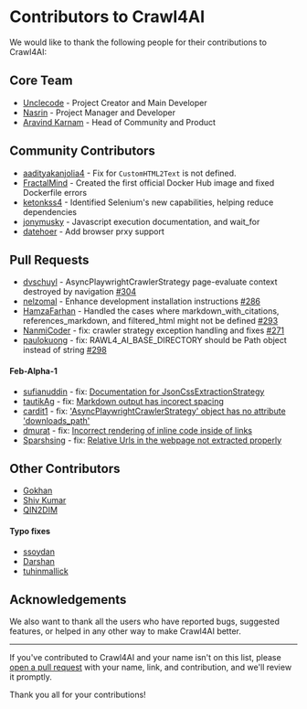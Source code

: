 # Contributors to Crawl4AI

We would like to thank the following people for their contributions to Crawl4AI:

## Core Team

- [Unclecode](https://github.com/unclecode) - Project Creator and Main Developer
- [Nasrin](https://github.com/ntohidi) - Project Manager and Developer
- [Aravind Karnam](https://github.com/aravindkarnam) - Head of Community and Product

## Community Contributors

- [aadityakanjolia4](https://github.com/aadityakanjolia4) - Fix for `CustomHTML2Text` is not defined.
- [FractalMind](https://github.com/FractalMind) - Created the first official Docker Hub image and fixed Dockerfile errors
- [ketonkss4](https://github.com/ketonkss4) - Identified Selenium's new capabilities, helping reduce dependencies
- [jonymusky](https://github.com/jonymusky) - Javascript execution documentation, and wait_for
- [datehoer](https://github.com/datehoer) - Add browser prxy support

## Pull Requests

- [dvschuyl](https://github.com/dvschuyl) - AsyncPlaywrightCrawlerStrategy page-evaluate context destroyed by navigation [#304](https://github.com/unclecode/crawl4ai/pull/304)
- [nelzomal](https://github.com/nelzomal) - Enhance development installation instructions [#286](https://github.com/unclecode/crawl4ai/pull/286)
- [HamzaFarhan](https://github.com/HamzaFarhan) - Handled the cases where markdown_with_citations, references_markdown, and filtered_html might not be defined [#293](https://github.com/unclecode/crawl4ai/pull/293)
- [NanmiCoder](https://github.com/NanmiCoder) - fix: crawler strategy exception handling and fixes [#271](https://github.com/unclecode/crawl4ai/pull/271)
- [paulokuong](https://github.com/paulokuong) - fix: RAWL4_AI_BASE_DIRECTORY should be Path object instead of string [#298](https://github.com/unclecode/crawl4ai/pull/298)

#### Feb-Alpha-1
- [sufianuddin](https://github.com/sufianuddin) - fix: [Documentation for JsonCssExtractionStrategy](https://github.com/unclecode/crawl4ai/issues/651)
- [tautikAg](https://github.com/tautikAg) - fix: [Markdown output has incorect spacing](https://github.com/unclecode/crawl4ai/issues/599)
- [cardit1](https://github.com/cardit1) - fix: ['AsyncPlaywrightCrawlerStrategy' object has no attribute 'downloads_path'](https://github.com/unclecode/crawl4ai/issues/585)
- [dmurat](https://github.com/dmurat) - fix: [ Incorrect rendering of inline code inside of links ](https://github.com/unclecode/crawl4ai/issues/583)
- [Sparshsing](https://github.com/Sparshsing) - fix: [Relative Urls in the webpage not extracted properly ](https://github.com/unclecode/crawl4ai/issues/570)



## Other Contributors

- [Gokhan](https://github.com/gkhngyk)
- [Shiv Kumar](https://github.com/shivkumar0757)
- [QIN2DIM](https://github.com/QIN2DIM)

#### Typo fixes
- [ssoydan](https://github.com/ssoydan)
- [Darshan](https://github.com/Darshan2104)
- [tuhinmallick](https://github.com/tuhinmallick)

## Acknowledgements

We also want to thank all the users who have reported bugs, suggested features, or helped in any other way to make Crawl4AI better.

---

If you've contributed to Crawl4AI and your name isn't on this list, please [open a pull request](https://github.com/unclecode/crawl4ai/pulls) with your name, link, and contribution, and we'll review it promptly.

Thank you all for your contributions!